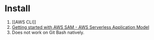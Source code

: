 # Install
1. [[AWS CLI]]
2. [Getting started with AWS SAM - AWS Serverless Application Model](https://docs.aws.amazon.com/serverless-application-model/latest/developerguide/serverless-getting-started.html)
3. Does not work on Git Bash natively.
